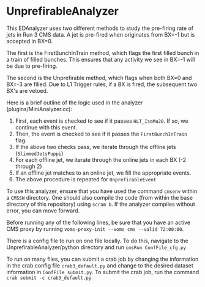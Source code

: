 # UnprefirableAnalyzer
This EDAnalyzer uses two different methods to study the pre-firing rate of jets in Run 3 CMS data. A jet is pre-fired when originates from BX=-1 but is accepted in BX=0.

The first is the FirstBunchInTrain method, which flags the first filled bunch in a train of filled bunches. 
This ensures that any activity we see in BX=-1 will be due to pre-firing.

The second is the Unprefirable method, which flags when both BX=0 and BX=-3 are filled. 
Due to L1 Trigger rules, if a BX is fired, the subsequent two BX's are vetoed.

Here is a brief outline of the logic used in the analyzer (plugins/MiniAnalyzer.cc):

1. First, each event is checked to see if it passes `HLT_IsoMu20`. If so, we continue with this event.
2. Then, the event is checked to see if it passes the `FirstBunchInTrain` flag.
3. If the above two checks pass, we iterate through the offline jets (`SlimmedJetsPuppi`)
4. For each offline jet, we iterate through the online jets in each BX (-2 through 2)
5. If an offline jet matches to an online jet, we fill the appropriate events.
6. The above procedure is repeated for `UnprefirableEvent`

To use this analyzer, ensure that you have used the command `cmsenv` within a `CMSSW` directory.
One should also compile the code (from within the base directory of this repository) using `scram b`.
If the analyzer compiles without error, you can move forward.

Before running any of the following lines, be sure that you have an active CMS proxy by running `voms-proxy-init --voms cms --valid 72:00:00`.

There is a config file to run on one file locally. To do this, navigate to the UnprefirableAnalyzer/python directory and run `cmsRun ConfFile_cfg.py`

To run on many files, you can submit a crab job by changing the information in the crab config file `crab3_default.py` and change to the desired dataset information in `ConfFile_submit.py`.
To submit the crab job, run the command `crab submit -c crab3_default.py`
